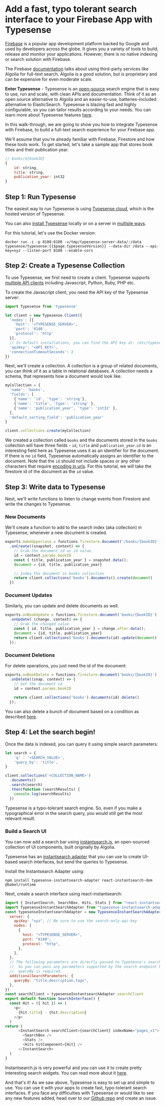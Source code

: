 # Add a fast, typo tolerant search interface to your Firebase App with Typesense

[Firebase](https://firebase.google.com/) is a popular app development platform backed by Google and used by developers across the globe. It gives you a variety of tools to build, release and monitor your applications. However, there is no native indexing or search solution with Firebase. 

The Firebase [documentation](https://firebase.google.com/docs/firestore/solutions/search) talks about using third-party services like Algolia for full-text search. Algolia is a good solution, but is proprietary and can be expensive for even moderate scale. 

**Enter Typesense** - Typesense is an [open-source](https://github.com/typesense/typesense) search engine that is easy to use, run and scale, with clean APIs and documentation. Think of it as an open source alternative to Algolia and an easier-to-use, batteries-included alternative to ElasticSearch. Typesense is blazing fast and highly configurable, so you can tailor results according to your needs. You can learn more about Typesense features [here](https://github.com/typesense/typesense#features).

In this walk-through, we are going to show you how to integrate Typesense with Firebase, to build a full-text search experience for your Firebase app. 

We'll assume that you're already familiar with Firebase, Firestore and how these tools work. To get started, let's take a sample app that stores book titles and their publication year.

```javascript
// books/${bookID}
{
    id: string,
    title: string,
    publication_year: int32
}
```

## Step 1: Run Typesense

The easiest way to run Typesense is using [Typesense cloud](https://cloud.typesense.org), which is the hosted version of Typesense.

You can also [install Typesense](./install-typesense.md) locally or on a server in [multiple ways](./install-typesense.md#local-machine-self-hosting). 

For this tutorial, let's use the Docker version:

```shell
docker run -i -p 8108:8108 -v/tmp/typesense-server-data/:/data typesense/typesense:{{$page.typesenseVersion}} --data-dir /data --api-key=xyz --listen-port 8108 --enable-cors
```

## Step 2: Create a Typesense Collection

To use Typesense, we first need to create a client. Typesense supports [multiple API clients](../api/api-clients.md) including Javascript, Python, Ruby, PHP etc. 

To create the Javascript client, you need the API key of the Typesense server:

```javascript
import Typesense from 'typesense'

let client = new Typesense.Client({
  'nodes': [{
    'host': '<TYPESENSE_SERVER>',
    'port': '8108',
    'protocol': 'http'
  }],
  // In default installations, you can find the API key at: /etc/typesense/typesense-server.ini
  'apiKey': '<API_KEY>',
  'connectionTimeoutSeconds': 2
})
```

Next, we'll create a collection. A collection is a group of related documents, you can think of it as a table in relational databases. A collection needs a schema, that represents how a document would look like. 

```javascript
myCollection = {
  'name': 'books',
  'fields': [
    {'name': 'id', 'type': 'string'},
    {'name': 'title', 'type': 'string' },
    {'name': 'publication_year', 'type': 'int32' },
  ],
  'default_sorting_field': 'publication_year'
}

client.collections.create(myCollection)
```

We created a collection called `books` and the documents stored in the `books` collection will have three fields - `id`, `title` and `publication_year`.`id` is an interesting field here as Typesense uses it as an identifier for the document. If there is no `id` field, Typesense automatically assigns an identifier to the document. Note that the `id` should not include spaces or any other characters that require [encoding in urls](https://www.w3schools.com/tags/ref_urlencode.asp). For this tutorial, we will take the firestore id of the document as the `id` value.

## Step 3: Write data to Typesense

Next, we'll write functions to listen to change events from Firestore and write the changes to Typesense.  

### New Documents

We'll create a function to add to the search index (aka collection) in Typesense, whenever a new document is created. 

```javascript
exports.makeUppercase = functions.firestore.document('/books/{bookID}')
  .onCreate((snapshot, context) => {
    // Grab the document id as id value.
    id = context.params.bookID
    const { title, publication_year } = snapshot.data();
    document = {id, title, publication_year}

    // Index the document in books collection  
    return client.collections('books').documents().create(document)
  })
```

### Document Updates

Similarly, you can update and delete documents as well.

```javascript
exports.onBookUpdate = functions.firestore.document('books/{bookID}')
  .onUpdate( (change, context) => {
    // Grab the changed value
    const { id, title, publication_year } = change.after.data();
    document = {id, title, publication_year}
    return client.collections('books').documents(id).update(document)
  });
```

### Document Deletions

For delete operations, you just need the id of the document:

```javascript
exports.onBookDelete = functions.firestore.document('books/{bookID}')
  .onDelete((snap, context) => {
    // Get the document id
    id = context.params.bookID
  
    return client.collections('books').documents(id).delete()
  });

```

You can also delete a bunch of document based on a condition as described [here](../api/documents.md#deleting-documents).

## Step 4: Let the search begin!

Once the data is indexed, you can query it using simple search parameters:

```javascript
let search = {
	'q' : '<SEARCH_VALUE>',
	'query_by': 'title',
}

client.collections('<COLLECTION_NAME>')
  .documents()
  .search(search)
  .then(function (searchResults) {
    console.log(searchResults)
  })
```

Typesense is a typo-tolerant search engine. So, even if you make a typographical error in the search query, you would still get the most relevant result.

### Build a Search UI

You can now add a search bar using [instantsearch.js](https://github.com/algolia/instantsearch.js), an open-sourced collection of UI components, built originally by Algolia.

Typesense has an [instantsearch adapter](https://github.com/typesense/typesense-instantsearch-adapter) that you can use to create UI-based search interfaces, but send the queries to Typesense. 

Install the Instantsearch Adapter using:

```shell
npm install typesense-instantsearch-adapter react-instantsearch-dom @babel/runtime
```

Next, create a search interface using react-instantsearch:

```javascript
import { InstantSearch, SearchBox, Hits, Stats } from "react-instantsearch-dom"
import TypesenseInstantSearchAdapter from "typesense-instantsearch-adapter"
const typesenseInstantsearchAdapter = new TypesenseInstantSearchAdapter({
  server: {
    apiKey: "xyz", // Be sure to use the search-only-api-key
    nodes: [
      {
        host: "<TYPESENSE_SERVER>",
        port: "8108",
        protocol: "http",
      },
    ],
  },
  // The following parameters are directly passed to Typesense's search API endpoint.
  //  So you can pass any parameters supported by the search endpoint below.
  //  queryBy is required.
  additionalSearchParameters: {
    queryBy: "title,description,tags",
  },
})
const searchClient = typesenseInstantsearchAdapter.searchClient
export default function SearchInterface() {
  const Hit = ({ hit }) => (
    <p>
      {hit.title} - {hit.description}
    </p>
  )
return (
      <InstantSearch searchClient={searchClient} indexName="pages_v1">
        <SearchBox />
        <Stats />
        <Hits hitComponent={Hit} />
      </InstantSearch>
  )
}
```

Instantsearch.js is very powerful and you can use it to create pretty interesting search widgets. You can read more about it [here](https://www.algolia.com/doc/guides/building-search-ui/widgets/showcase/react/).

And that's it! As we saw above, Typesense is easy to set up and simple to use. You can use it with your apps to create fast, typo-tolerant search interfaces. If you face any difficulties with Typesense or would like to see any new features added, head over to our [Github repo](https://github.com/typesense/typesense) and create an issue.
